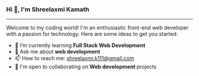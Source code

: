 ### Hi 👋, I'm Shreelaxmi Kamath
<hr />
Welcome to my coding world! I'm an enthusiastic front-end web developer with a passion for technology.
Here are some ideas to get you started:

- 🌱 I’m currently learning <b>Full Stack Web Development</b><br/>
- 💬 Ask me about <b>web development</b><br/>
- 📫 How to reach me: shreelaxmi.k111@gmail.com <br/>
- 🤝 I'm open to collaborating on<b> Web development </b>projects <br/>

